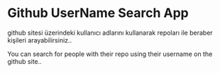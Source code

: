 # Github UserName Search App

github sitesi üzerindeki kullanıcı adlarını kullanarak repoları ile beraber kişileri arayabilirsiniz..





You can search for people with their repo using their username on the github site..
